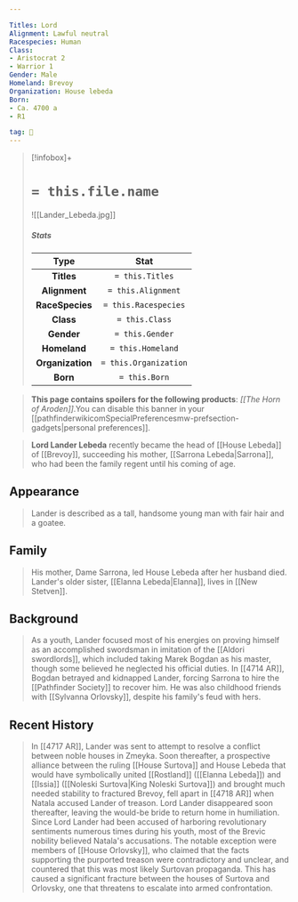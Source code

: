 ```yaml
---

Titles: Lord
Alignment: Lawful neutral
Racespecies: Human
Class:
- Aristocrat 2
- Warrior 1
Gender: Male
Homeland: Brevoy
Organization: House lebeda
Born:
- Ca. 4700 a
- R1

tag: 👤️
---
```


> [!infobox]+
> #  `= this.file.name`
> ![[Lander_Lebeda.jpg]]
> ##### Stats
> Type | Stat |
> :---: |:---:|
> **Titles** | `= this.Titles` |
> **Alignment** | `= this.Alignment` |
> **RaceSpecies** | `= this.Racespecies` |
> **Class** | `= this.Class` |
> **Gender** | `= this.Gender` |
> **Homeland** | `= this.Homeland` |
> **Organization** | `= this.Organization` |
> **Born** | `= this.Born` |



> **This page contains spoilers for the following products**: *[[The Horn of Aroden]]*.You can disable this banner in your [[pathfinderwikicomSpecialPreferencesmw-prefsection-gadgets|personal preferences]].


> **Lord Lander Lebeda** recently became the head of [[House Lebeda]] of [[Brevoy]], succeeding his mother, [[Sarrona Lebeda|Sarrona]], who had been the family regent until his coming of age.



## Appearance

> Lander is described as a tall, handsome young man with fair hair and a goatee.


## Family

> His mother, Dame Sarrona, led House Lebeda after her husband died. Lander's older sister, [[Elanna Lebeda|Elanna]], lives in [[New Stetven]].


## Background

> As a youth, Lander focused most of his energies on proving himself as an accomplished swordsman in imitation of the [[Aldori swordlords]], which included taking Marek Bogdan as his master, though some believed he neglected his official duties. In [[4714 AR]], Bogdan betrayed and kidnapped Lander, forcing Sarrona to hire the [[Pathfinder Society]] to recover him. He was also childhood friends with [[Sylvanna Orlovsky]], despite his family's feud with hers.


## Recent History

> In [[4717 AR]], Lander was sent to attempt to resolve a conflict between noble houses in Zmeyka.
> Soon thereafter, a prospective alliance between the ruling [[House Surtova]] and House Lebeda that would have symbolically united [[Rostland]] ([[Elanna Lebeda]]) and [[Issia]] ([[Noleski Surtova|King Noleski Surtova]]) and brought much needed stability to fractured Brevoy, fell apart in [[4718 AR]] when Natala accused Lander of treason. Lord Lander disappeared soon thereafter, leaving the would-be bride to return home in humiliation. Since Lord Lander had been accused of harboring revolutionary sentiments numerous times during his youth, most of the Brevic nobility believed Natala's accusations. The notable exception were members of [[House Orlovsky]], who claimed that the facts supporting the purported treason were contradictory and unclear, and countered that this was most likely Surtovan propaganda. This has caused a significant fracture between the houses of Surtova and Orlovsky, one that threatens to escalate into armed confrontation.







